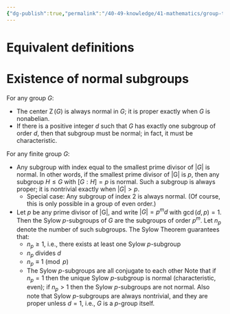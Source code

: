 ```yaml
---
{"dg-publish":true,"permalink":"/40-49-knowledge/41-mathematics/group-theory/normal-subgroups/","tags":["group_theory"],"updated":"2025-01-30T11:31:37-08:00"}
---
```


# Equivalent definitions

# Existence of normal subgroups

For any group $G$:
- The center $\operatorname{Z}(G)$ is always normal in $G$; it is proper exactly when $G$ is nonabelian.
- If there is a positive integer $d$ such that $G$ has exactly one subgroup of order $d$, then that subgroup must be normal; in fact, it must be characteristic.

For any finite group $G$:
- Any subgroup with index equal to the smallest prime divisor of $|G|$ is normal. In other words, if the smallest prime divisor of $|$G| is $p$, then any subgroup $H\leq G$ with $[G:H]=p$ is normal. Such a subgroup is always proper; it is nontrivial exactly when $|G|>p$.
	- Special case: Any subgroup of index 2 is always normal. (Of course, this is only possible in a group of even order.)
- Let $p$ be any prime divisor of $|$G|, and write $|G|=p^m d$ with $\gcd(d,p)=1$. Then the Sylow $p$-subgroups of $G$ are the subgroups of order $p^m$. Let $n_p$ denote the number of such subgroups. The Sylow Theorem guarantees that:
	- $n_p\geq 1$, i.e., there exists at least one Sylow $p$-subgroup
	- $n_p$ divides $d$
	- $n_p\equiv 1\pmod{p}$
	- The Sylow $p$-subgroups are all conjugate to each other
	Note that if $n_p=1$ then the unique Sylow $p$-subgroup is normal (characteristic, even); if $n_p>1$ then the Sylow $p$-subgroups are not normal. Also note that Sylow $p$-subgroups are always nontrivial, and they are proper unless $d=1$, i.e., $G$ is a $p$-group itself.